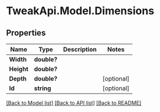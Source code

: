 # TweakApi.Model.Dimensions
## Properties

Name | Type | Description | Notes
------------ | ------------- | ------------- | -------------
**Width** | **double?** |  | 
**Height** | **double?** |  | 
**Depth** | **double?** |  | [optional] 
**Id** | **string** |  | [optional] 

[[Back to Model list]](../README.md#documentation-for-models) [[Back to API list]](../README.md#documentation-for-api-endpoints) [[Back to README]](../README.md)

